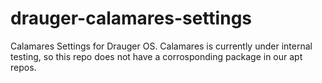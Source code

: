 # drauger-calamares-settings
Calamares Settings for Drauger OS. Calamares is currently under internal testing, so this repo does not have a corrosponding package in our apt repos.
